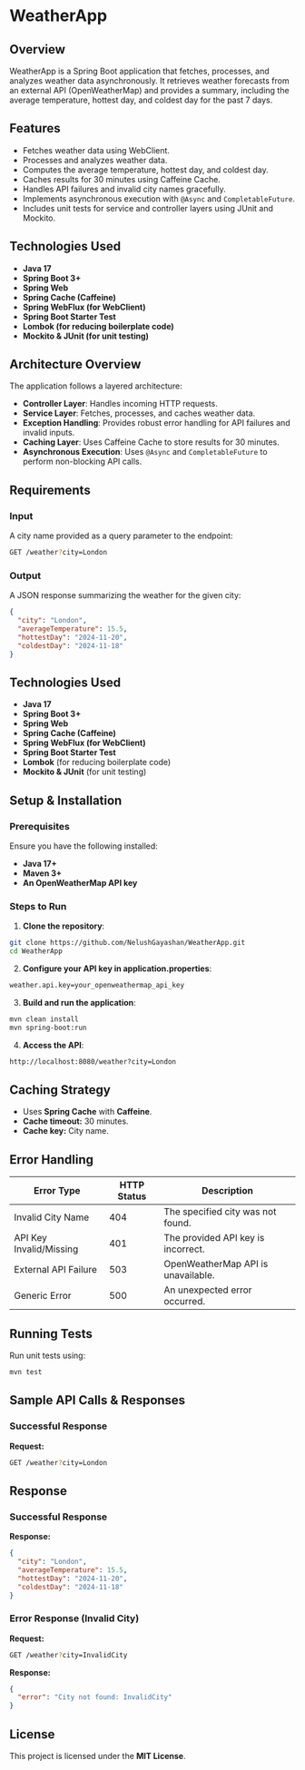 # WeatherApp

## Overview
WeatherApp is a Spring Boot application that fetches, processes, and analyzes weather data asynchronously. It retrieves weather forecasts from an external API (OpenWeatherMap) and provides a summary, including the average temperature, hottest day, and coldest day for the past 7 days.

## Features
- Fetches weather data using WebClient.
- Processes and analyzes weather data.
- Computes the average temperature, hottest day, and coldest day.
- Caches results for 30 minutes using Caffeine Cache.
- Handles API failures and invalid city names gracefully.
- Implements asynchronous execution with `@Async` and `CompletableFuture`.
- Includes unit tests for service and controller layers using JUnit and Mockito.

## Technologies Used
- **Java 17**
- **Spring Boot 3+**
- **Spring Web**
- **Spring Cache (Caffeine)**
- **Spring WebFlux (for WebClient)**
- **Spring Boot Starter Test**
- **Lombok (for reducing boilerplate code)**
- **Mockito & JUnit (for unit testing)**

## Architecture Overview
The application follows a layered architecture:

- **Controller Layer**: Handles incoming HTTP requests.
- **Service Layer**: Fetches, processes, and caches weather data.
- **Exception Handling**: Provides robust error handling for API failures and invalid inputs.
- **Caching Layer**: Uses Caffeine Cache to store results for 30 minutes.
- **Asynchronous Execution**: Uses `@Async` and `CompletableFuture` to perform non-blocking API calls.

## Requirements

### Input
A city name provided as a query parameter to the endpoint:
```bash
GET /weather?city=London
```

### Output
A JSON response summarizing the weather for the given city:

```json
{
  "city": "London",
  "averageTemperature": 15.5,
  "hottestDay": "2024-11-20",
  "coldestDay": "2024-11-18"
}
```

## Technologies Used
- **Java 17**
- **Spring Boot 3+**
- **Spring Web**
- **Spring Cache (Caffeine)**
- **Spring WebFlux (for WebClient)**
- **Spring Boot Starter Test**
- **Lombok** (for reducing boilerplate code)
- **Mockito & JUnit** (for unit testing)

## Setup & Installation

### Prerequisites
Ensure you have the following installed:
- **Java 17+**
- **Maven 3+**
- **An OpenWeatherMap API key**

### Steps to Run
1. **Clone the repository**:
```bash
git clone https://github.com/NelushGayashan/WeatherApp.git
cd WeatherApp
```
2. **Configure your API key in application.properties**:
```bash
weather.api.key=your_openweathermap_api_key
```
3. **Build and run the application**:
```bash
mvn clean install
mvn spring-boot:run
```
4. **Access the API**:
```bash
http://localhost:8080/weather?city=London
```
## Caching Strategy
- Uses **Spring Cache** with **Caffeine**.
- **Cache timeout:** 30 minutes.
- **Cache key:** City name.

## Error Handling

| Error Type             | HTTP Status | Description                                      |
|------------------------|------------|--------------------------------------------------|
| Invalid City Name      | 404        | The specified city was not found.               |
| API Key Invalid/Missing | 401        | The provided API key is incorrect.              |
| External API Failure   | 503        | OpenWeatherMap API is unavailable.              |
| Generic Error         | 500        | An unexpected error occurred.                   |

## Running Tests
Run unit tests using:
```bash
mvn test
```

## Sample API Calls & Responses

### Successful Response  
**Request:**  
```bash
GET /weather?city=London
```
## Response

### Successful Response  
**Response:**  
```json
{
  "city": "London",
  "averageTemperature": 15.5,
  "hottestDay": "2024-11-20",
  "coldestDay": "2024-11-18"
}
```
### Error Response (Invalid City)  
**Request:**  
```bash
GET /weather?city=InvalidCity
```
**Response:**
```json
{
  "error": "City not found: InvalidCity"
}
```
## License
This project is licensed under the **MIT License**.

